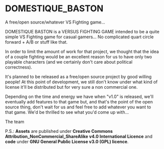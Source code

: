 # DOMESTIQUE_BASTON
A free/open source/whatever VS Fighting game...

DOMESTIQUE BASTON is a VERSUS FIGHTING GAME intended to be a quite simple VS Fighting game for casual gamers... No complicated quart circle forward + A/B or stuff like that.

In order to limit the amount of work for that project, we thought that the idea of a couple fighting would be an excellent reason for us to have only two playable characters (and we certainly don't care about political correctness).

It's planned to be released as a free/open source project by good willing people! At this point of development, we still don't know under what kind of license it'll be distributed but for very sure a non commercial one.

Depending on the time and energy we have when "v1.0" is released, we'll eventually add features to that game but, and that's the point of the open source thing, don't wait for us and feel free to add whatever you want to that game. We'd be thrilled to see what you'd come up with...

The team

P.S.: **Assets** are published under **Creative Commons Attribution_NonCommercial_ShareAlike v4.0 International Licence** and **code** under **GNU General Public License v3.0 (GPL) licence**.
